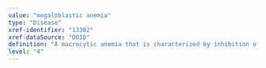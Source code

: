 ```yaml
---
value: "megaloblastic anemia"
type: "Disease"
xref-identifier: "13382"
xref-dataSource: "DOID"
definition: "A macrocytic anemia that is characterized by inhibition of DNA synthesis during red blood cell production.|Xref MGI."
level: "4"
---
```

